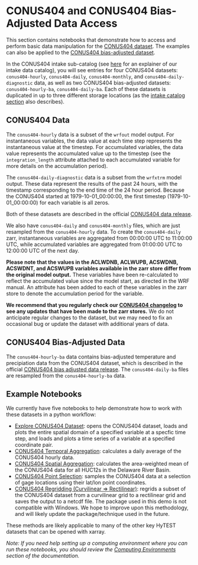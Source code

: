 # CONUS404 and CONUS404 Bias-Adjusted Data Access

This section contains notebooks that demonstrate how to access and perform basic data manipulation for the [CONUS404 dataset](https://doi.org/10.5066/P9PHPK4F). The examples can also be applied to the [CONUS404 bias-adjusted dataset](https://doi.org/10.5066/P9JE61P7).

In the CONUS404 intake sub-catalog (see [here](../dataset_catalog/README.md) for an explainer of our intake data catalog), you will see entries for four CONUS404 datasets: `conus404-hourly`, `conus404-daily`, `conus404-monthly`, and `conus404-daily-diagnostic` data, as well as two CONUS404 bias-adjusted datasets: `conus404-hourly-ba`, `conus404-daily-ba`. Each of these datasets is duplicated in up to three different storage locations (as the [intake catalog section](../dataset_catalog/README.md) also describes).

## CONUS404 Data
The `conus404-hourly` data is a subset of the `wrfout` model output. For instantaneous variables, the data value at each time step represents the instantaneous value at the timestep. For accumulated variables, the data value represents the accumulated value up to the timestep (see the `integration_length` attribute attached to each accumulated variable for more details on the accumulation period).

The `conus404-daily-diagnostic` data is a subset from the `wrfxtrm` model output. These data represent the results of the past 24 hours, with the timestamp corresponding to the end time of the 24 hour period. Because the CONUS404 started at 1979-10-01_00:00:00, the first timestep (1979-10-01_00:00:00) for each variable is all zeros. 
 
Both of these datasets are described in the official [CONUS404 data release](https://doi.org/10.5066/P9PHPK4F).

We also have `conus404-daily` and `conus404-monthly` files, which are just resampled from the `conus404-hourly` data. To create the `conus404-daily` zarr, instantaneous variables are aggregated from 00:00:00 UTC to 11:00:00 UTC, while accumulated variables are aggregated from 01:00:00 UTC to 12:00:00 UTC of the next day.

**Please note that the values in the ACLWDNB, ACLWUPB, ACSWDNB, ACSWDNT, and ACSWUPB variables available in the zarr store differ from the original model output.** These variables have been re-calculated to reflect the accumulated value since the model start, as directed in the WRF manual. An attribute has been added to each of these variables in the zarr store to denote the accumulation period for the variable. 

**We recommend that you regularly check our [CONUS404 changelog](./CONUS404_CHANGELOG) to see any updates that have been made to the zarr stores.** We do not anticipate regular changes to the dataset, but we may need to fix an occasional bug or update the dataset with additional years of data.

## CONUS404 Bias-Adjusted Data
The `conus404-hourly-ba` data contains bias-adjusted temperature and precipiation data from the CONUS404 dataset, which is described in the official [CONUS404 bias adjusted data release](https://doi.org/10.5066/P9JE61P7). The `conus404-daily-ba` files are resampled from the `conus404-hourly-ba` data.

## Example Notebooks
We currently have five notebooks to help demonstrate how to work with these datasets in a python workflow:
- [Explore CONUS404 Dataset](./conus404_explore.ipynb): opens the CONUS404 dataset, loads and plots the entire spatial 
   domain of a specified variable at a specfic time step, and loads and plots a time series of a variable at a specified coordinate pair.
- [CONUS404 Temporal Aggregation](./conus404_temporal_aggregation.ipynb): calculates a daily average of the CONUS404 hourly data.
- [CONUS404 Spatial Aggregation](./conus404_spatial_aggregation.ipynb): calculates the area-weighted mean of the CONUS404 data for all HUC12s in the Delaware River Basin.
- [CONUS404 Point Selection](./conus404_point_selection.ipynb): samples the CONUS404 data at a selection of gage locations using their lat/lon point coordinates.
- [CONUS404 Regridding (Curvilinear => Rectilinear)](./conus404_regrid.ipynb): regrids a subset of the CONUS404 dataset from a curvilinear grid to a rectilinear grid and saves the output to a netcdf file. The package used in this demo is not compatible with Windows. We hope to improve upon this methodology, and will likely update the package/technique used in the future.

These methods are likely applicable to many of the other key HyTEST datasets that can be opened with xarray.

*Note: If you need help setting up a computing environment where you can run these notebooks, you should review the [Computing Environments](../environment_set_up/README.md) section of the documentation.*